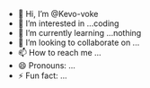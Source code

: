 - 👋 Hi, I’m @Kevo-voke
- 👀 I’m interested in ...coding
- 🌱 I’m currently learning ...nothing
- 💞️ I’m looking to collaborate on ...
- 📫 How to reach me ...
- 😄 Pronouns: ...
- ⚡ Fun fact: ...

<!---
Kevo-voke/Kevo-voke is a ✨ special ✨ repository because its `README.md` (this file) appears on your GitHub profile.
You can click the Preview link to take a look at your changes.
--->

